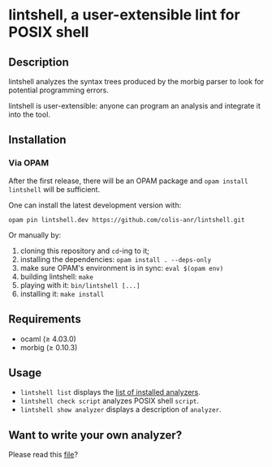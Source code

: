 # lintshell, a user-extensible lint for POSIX shell

## Description

lintshell analyzes the syntax trees produced by the morbig
parser to look for potential programming errors.

lintshell is user-extensible: anyone can program an analysis and
integrate it into the tool.

## Installation

### Via OPAM

After the first release, there will be an OPAM package and
`opam install lintshell` will be sufficient.

One can install the latest development version with:

    opam pin lintshell.dev https://github.com/colis-anr/lintshell.git

Or manually by:

1. cloning this repository and `cd`-ing to it;
1. installing the dependencies: `opam install . --deps-only`
1. make sure OPAM's environment is in sync: `eval $(opam env)`
1. building lintshell: `make`
1. playing with it: `bin/lintshell [...]`
1. installing it: `make install`

## Requirements

- ocaml  (≥ 4.03.0)
- morbig (≥ 0.10.3)

## Usage

- `lintshell list` displays the [list of installed analyzers](docs/analyzers.md).
- `lintshell check script` analyzes POSIX shell `script`.
- `lintshell show analyzer` displays a description of `analyzer`.

## Want to write your own analyzer?

Please read this [file](docs/how-to-write-a-lintshell-analyzer.md)?
